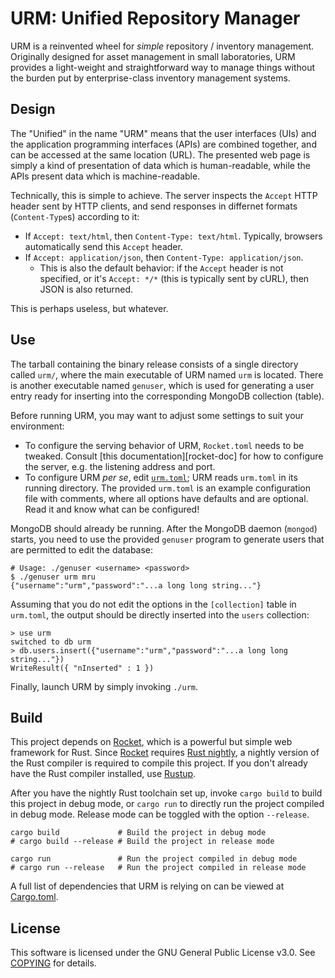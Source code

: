 # URM: Unified Repository Manager

URM is a reinvented wheel for _simple_ repository / inventory management. Originally designed for asset management in small laboratories, URM provides a light-weight and straightforward way to manage things without the burden put by enterprise-class inventory management systems.

## Design

The "Unified" in the name "URM" means that the user interfaces (UIs) and the application programming interfaces (APIs) are combined together, and can be accessed at the same location (URL). The presented web page is simply a kind of presentation of data which is human-readable, while the APIs present data which is machine-readable.

Technically, this is simple to achieve. The server inspects the `Accept` HTTP header sent by HTTP clients, and send responses in differnet formats (`Content-Type`s) according to it:

- If `Accept: text/html`, then `Content-Type: text/html`. Typically, browsers automatically send this `Accept` header.
- If `Accept: application/json`, then `Content-Type: application/json`.
  - This is also the default behavior: if the `Accept` header is not specified, or it's `Accept: */*` (this is typically sent by cURL), then JSON is also returned.

This is perhaps useless, but whatever.

## Use

The tarball containing the binary release consists of a single directory called `urm/`, where the main executable of URM named `urm` is located. There is another executable named `genuser`, which is used for generating a user entry ready for inserting into the corresponding MongoDB collection (table).

Before running URM, you may want to adjust some settings to suit your environment:

- To configure the serving behavior of URM, `Rocket.toml` needs to be tweaked. Consult [this documentation][rocket-doc] for how to configure the server, e.g. the listening address and port.
- To configure URM _per se_, edit [`urm.toml`](urm.toml); URM reads `urm.toml` in its running directory. The provided `urm.toml` is an example configuration file with comments, where all options have defaults and are optional. Read it and know what can be configured!

MongoDB should already be running. After the MongoDB daemon (`mongod`) starts, you need to use the provided `genuser` program to generate users that are permitted to edit the database:

```shell
# Usage: ./genuser <username> <password>
$ ./genuser urm mru
{"username":"urm","password":"...a long long string..."}
```

Assuming that you do not edit the options in the `[collection]` table in `urm.toml`, the output should be directly inserted into the `users` collection:

```shell
> use urm
switched to db urm
> db.users.insert({"username":"urm","password":"...a long long string..."})
WriteResult({ "nInserted" : 1 })
```

Finally, launch URM by simply invoking `./urm`.

## Build

This project depends on [Rocket][rocket], which is a powerful but simple web framework for Rust. Since [Rocket][rocket] requires [Rust nightly][rust-nightly], a nightly version of the Rust compiler is required to compile this project. If you don't already have the Rust compiler installed, use [Rustup][rustup].

After you have the nightly Rust toolchain set up, invoke `cargo build` to build this project in debug mode, or `cargo run` to directly run the project compiled in debug mode. Release mode can be toggled with the option `--release`.

```shell
cargo build             # Build the project in debug mode
# cargo build --release # Build the project in release mode

cargo run               # Run the project compiled in debug mode
# cargo run --release   # Run the project compiled in release mode
```

A full list of dependencies that URM is relying on can be viewed at [Cargo.toml](Cargo.toml).

[rocket]: https://rocket.rs/
[rust-nightly]: https://doc.rust-lang.org/book/appendix-07-nightly-rust.html
[rustup]: https://rustup.rs/

## License

This software is licensed under the GNU General Public License v3.0. See [COPYING](COPYING) for details.
